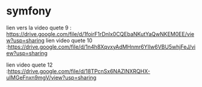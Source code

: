 # symfony

lien vers la video quete 9 : https://drive.google.com/file/d/1foirF1rDnlx0CQEbaNKutYaQwNKEM0EE/view?usp=sharing
lien video quete 10 :https://drive.google.com/file/d/1n4h8XqvxyAdMHnmr6YIlw6VBU5whjFeJ/view?usp=sharing

lien video quete 12 :https://drive.google.com/file/d/18TPcnSx6NAZlNXRQHX-uIMGeFnxn9mgV/view?usp=sharing
